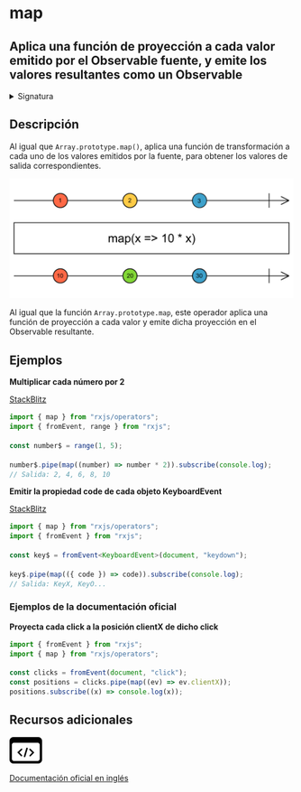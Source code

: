 # map

<h2 class="subtitle"> Aplica una función de proyección a cada valor emitido por el Observable fuente, y emite los valores resultantes como un Observable
</h2>

<details>
<summary>Signatura</summary>

### Firma

`map<T, R>(project: (value: T, index: number) => R, thisArg?: any): OperatorFunction<T, R>`

### Parámetros

<table>
<tr><td>project</td><td>La función que se aplica a cada valor emitido por el Observable fuente. El parámetro `index` es el número `i` para la `i`ésima emisión que haya ocurrido desde la suscripción, comenzando por el número 0.</td></tr>
<tr><td>thisArg</td><td>Opcional. El valor por defecto es <code>undefined</code>.
Un argumento opcional para definir el valor del <code>this</code> en la función de proyección.</td></tr>
</table>

### Retorna

`OperatorFunction<T, R>`: Un Observable que emite los valores del Observable fuente transformados por la función de proyección.

</details>

## Descripción

Al igual que `Array.prototype.map()`, aplica una función de transformación a cada uno de los valores emitidos por la fuente, para obtener los valores de salida correspondientes.

<img src="assets/images/marble-diagrams/transformation/map.png" alt="Diagrama de canicas del operador map">

Al igual que la función `Array.prototype.map`, este operador aplica una función de proyección a cada valor y emite dicha proyección en el Observable resultante.

## Ejemplos

**Multiplicar cada número por 2**

<a target="_blank" href="https://stackblitz.com/edit/rxjs-map-1?file=index.ts">StackBlitz</a>

```javascript
import { map } from "rxjs/operators";
import { fromEvent, range } from "rxjs";

const number$ = range(1, 5);

number$.pipe(map((number) => number * 2)).subscribe(console.log);
// Salida: 2, 4, 6, 8, 10
```

**Emitir la propiedad code de cada objeto KeyboardEvent**

<a target="_blank" href="https://stackblitz.com/edit/rxjs-map-2?file=index.ts">StackBlitz</a>

```typescript
import { map } from "rxjs/operators";
import { fromEvent } from "rxjs";

const key$ = fromEvent<KeyboardEvent>(document, "keydown");

key$.pipe(map(({ code }) => code)).subscribe(console.log);
// Salida: KeyX, KeyO...
```

### Ejemplos de la documentación oficial

**Proyecta cada click a la posición clientX de dicho click**

```javascript
import { fromEvent } from "rxjs";
import { map } from "rxjs/operators";

const clicks = fromEvent(document, "click");
const positions = clicks.pipe(map((ev) => ev.clientX));
positions.subscribe((x) => console.log(x));
```

<div class="additional-section">

## Recursos adicionales

<a class="source-icon" target="_blank" href="https://github.com/ReactiveX/rxjs/blob/master/src/internal/operators/map.ts">
<img src="assets/icons/source-code.png" alt="Source code">
</a>
</div>

<a target="_blank" href="https://rxjs.dev/api/operators/map">Documentación oficial en inglés</a>
